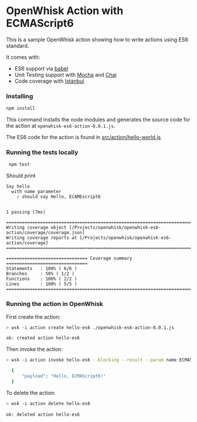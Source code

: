 OpenWhisk Action with ECMAScript6
==================================

This is a sample OpenWhisk action showing how to write actions using ES6 standard.
 
It comes with:
 - ES6 support via [babel](https://babeljs.io)
 - Unit Testing support with [Mocha](https://mochajs.org/) and [Chai](http://chaijs.com/)
 - Code coverage with [Istanbul](http://gotwarlost.github.io/istanbul/)
 
### Installing

 ```bash
 npm install
 ```
 
 This command installs the node modules and generates the source code for the action at `openwhisk-es6-action-0.0.1.js`.
 
 The ES6 code for the action is found in [src/action/hello-world.js](src/action/hello-world.js).
 
### Running the tests locally
 
 ```bash
  npm test
  ```
  
  Should print 
  
  ```text
 Say hello
    with name parameter
      ✓ should say Hello, ECAMEscript6


  1 passing (7ms)

================================================================================
Writing coverage object [/Projects/openwhisk/openwhisk-es6-action/coverage/coverage.json]
Writing coverage reports at [/Projects/openwhisk/openwhisk-es6-action/coverage]
================================================================================

=============================== Coverage summary ===============================
Statements   : 100% ( 6/6 )
Branches     : 50% ( 1/2 )
Functions    : 100% ( 2/2 )
Lines        : 100% ( 5/5 )
================================================================================
  ```
  
  
### Running the action in OpenWhisk

First create the action:

 ```bash
 > wsk -i action create hello-es6 ./openwhisk-es6-action-0.0.1.js

 ok: created action hello-es6
 ```

Then invoke the action:

```bash
> wsk -i action invoke hello-es6 --blocking --result --param name ECMAScript6

  {
      "payload": "Hello, ECMAScript6!"
  }
```

 To delete the action:
  
  ```bash
  > wsk -i action delete hello-es6
   
 ok: deleted action hello-es6
  ```
  